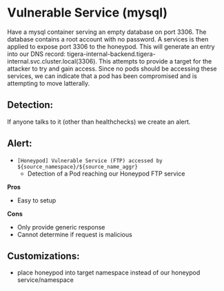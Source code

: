 # Vulnerable Service (mysql)

Have a mysql container serving an empty database on port 3306. The database contains a root account with no password. A services is then applied to expose port 3306 to the honeypod. This will generate an entry into our DNS record: tigera-internal-backend.tigera-internal.svc.cluster.local(3306). This attempts to provide a target for the attacker to try and gain access. Since no pods should be accessing these services, we can indicate that a pod has been compromised and is attempting to move latterally.

## Detection:
If anyone talks to it (other than healthchecks) we create an alert. 

## Alert:
* `[Honeypod] Vulnerable Service (FTP) accessed by ${source_namespace}/${source_name_aggr}`
  * Detection of a Pod reaching our Honeypod FTP service

**Pros**
* Easy to setup 

**Cons** 
* Only provide generic response
* Cannot determine if request is malicious


## Customizations:
* place honeypod into target namespace instead of our honeypod service/namespace


